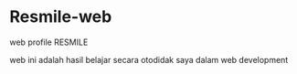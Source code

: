 # Resmile-web
web profile RESMILE

web ini adalah hasil belajar secara otodidak saya dalam web development